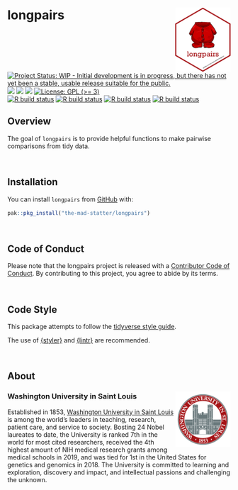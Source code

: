 
<!-- README.md is generated from README.Rmd. Please edit that file -->

# longpairs <img src="man/figures/longpairs_hex.png" align="right" width="125px" />

<!-- badges: start -->

[![Project Status: WIP - Initial development is in progress, but there
has not yet been a stable, usable release suitable for the
public.](https://www.repostatus.org/badges/latest/wip.svg)](https://www.repostatus.org/#wip)
[![](https://img.shields.io/badge/lifecycle-experimental-orange.svg)](https://lifecycle.r-lib.org/articles/stages.html#experimental)
[![](https://img.shields.io/badge/devel%20version-0.1.0-yellow.svg)](https://github.com/the-mad-statter/longpairs)
[![](https://img.shields.io/github/last-commit/the-mad-statter/longpairs.svg)](https://github.com/the-mad-statter/longpairs/commits/main)
[![License: GPL (\>=
3)](https://img.shields.io/badge/license-GPL%20(%3E=%203)-blue.svg)](https://cran.r-project.org/web/licenses/GPL%20(%3E=%203))
<br /> [![R build
status](https://github.com/the-mad-statter/longpairs/workflows/Style/badge.svg)](https://github.com/the-mad-statter/longpairs/actions)
[![R build
status](https://github.com/the-mad-statter/longpairs/workflows/lint/badge.svg)](https://github.com/the-mad-statter/longpairs/actions)
[![R build
status](https://github.com/the-mad-statter/longpairs/workflows/test-coverage/badge.svg)](https://github.com/the-mad-statter/longpairs/actions)
[![R build
status](https://github.com/the-mad-statter/longpairs/workflows/R-CMD-check/badge.svg)](https://github.com/the-mad-statter/longpairs/actions)
<!-- badges: end -->

## Overview

The goal of `longpairs` is to provide helpful functions to make pairwise
comparisons from tidy data.

<br />

## Installation

You can install `longpairs` from
[GitHub](https://github.com/the-mad-statter/longpairs) with:

``` r
pak::pkg_install("the-mad-statter/longpairs")
```

<br />

## Code of Conduct

Please note that the longpairs project is released with a [Contributor
Code of
Conduct](https://contributor-covenant.org/version/2/0/CODE_OF_CONDUCT.html).
By contributing to this project, you agree to abide by its terms.

<br />

## Code Style

This package attempts to follow the [tidyverse style
guide](https://style.tidyverse.org/index.html).

The use of [{styler}](https://github.com/r-lib/styler) and
[{lintr}](https://github.com/r-lib/lintr) are recommended.

<br />

## About

### Washington University in Saint Louis <img src="man/figures/brookings_seal.png" align="right" width="125px"/>

Established in 1853, [Washington University in Saint
Louis](https://www.wustl.edu) is among the world’s leaders in teaching,
research, patient care, and service to society. Bosting 24 Nobel
laureates to date, the University is ranked 7th in the world for most
cited researchers, received the 4th highest amount of NIH medical
research grants among medical schools in 2019, and was tied for 1st in
the United States for genetics and genomics in 2018. The University is
committed to learning and exploration, discovery and impact, and
intellectual passions and challenging the unknown.
